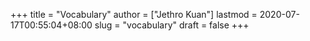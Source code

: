 +++
title = "Vocabulary"
author = ["Jethro Kuan"]
lastmod = 2020-07-17T00:55:04+08:00
slug = "vocabulary"
draft = false
+++
